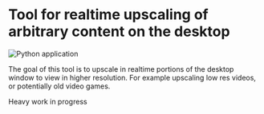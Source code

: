 # Tool for realtime upscaling of arbitrary content on the desktop

![Python application](https://github.com/kayr7/supersizeui/workflows/Python%20application/badge.svg)

The goal of this tool is to upscale in realtime portions of the desktop window to view in higher resolution.
For example upscaling low res videos, or potentially old video games.

Heavy work in progress
